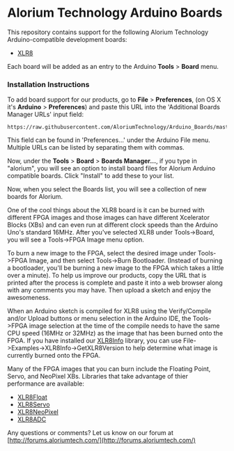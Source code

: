 # Alorium Technology Arduino Boards

This repository contains support for the following Alorium Technology Arduino-compatible development boards:

* [XLR8](http://www.aloriumtech.com)

Each board will be added as an entry to the Arduino **Tools** > **Board** menu.

### Installation Instructions

To add board support for our products, go to **File** > **Preferences**, (on OS X it's **Arduino** > **Preferences**) and paste this URL into the 'Additional Boards Manager URLs' input field:

	https://raw.githubusercontent.com/AloriumTechnology/Arduino_Boards/master/package_aloriumtech_index.json

This field can be found in 'Preferences...' under the Arduino File menu. Multiple URLs can be listed by separating them with commas.

Now, under the **Tools** > **Board** > **Boards Manager...**, if you type in "alorium", you will see an option to install board files for Alorium Arduino compatible boards. Click "Install" to add these to your list.

Now, when you select the Boards list, you will see a collection of new boards for Alorium.

One of the cool things about the XLR8 board is it can be burned with different FPGA images and those images can have different Xcelerator Blocks (XBs) and can even run at different clock speeds than the Arduino Uno's standard 16MHz. After you've selected XLR8 under Tools->Board, you will see a Tools->FPGA Image menu option.

To burn a new image to the FPGA, select the desired image under Tools->FPGA Image, and then select Tools->Burn Bootloader. (Instead of burning a bootloader, you'll be burning a new image to the FPGA which takes a little over a minute). To help us improve our products, copy the URL that is printed after the process is complete and paste it into a web browser along with any comments you may have. Then upload a sketch and enjoy the awesomeness.

When an Arduino sketch is compiled for XLR8 using the Verify/Compile and/or Upload buttons or menu selection in the Arduino IDE, the Tools->FPGA image selection at the time of the compile needs to have the same CPU speed (16MHz or 32MHz) as the image that has been burned onto the FPGA. If you have installed our [XLR8Info](https://github.com/AloriumTechnology/XLR8Info) library, you can use File->Examples->XLR8Info->GetXLR8Version to help determine what image is currently burned onto the FPGA.

Many of the FPGA images that you can burn include the Floating Point, Servo, and NeoPixel XBs. Libraries that take advantage of thier performance are available:
* [XLR8Float](https://github.com/AloriumTechnology/XLR8Float)
* [XLR8Servo](https://github.com/AloriumTechnology/XLR8Servo)
* [XLR8NeoPixel](https://github.com/AloriumTechnology/XLR8NeoPixel)
* [XLR8ADC](https://github.com/AloriumTechnology/XLR8ADC)

Any questions or comments? Let us know on our forum at [http://forums.aloriumtech.com/](http://forums.aloriumtech.com/)